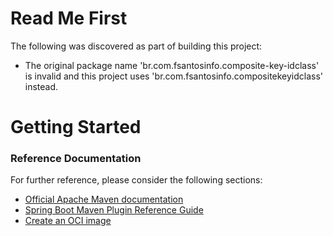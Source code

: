 # Read Me First
The following was discovered as part of building this project:

* The original package name 'br.com.fsantosinfo.composite-key-idclass' is invalid and this project uses 'br.com.fsantosinfo.compositekeyidclass' instead.

# Getting Started

### Reference Documentation
For further reference, please consider the following sections:

* [Official Apache Maven documentation](https://maven.apache.org/guides/index.html)
* [Spring Boot Maven Plugin Reference Guide](https://docs.spring.io/spring-boot/docs/2.6.1/maven-plugin/reference/html/)
* [Create an OCI image](https://docs.spring.io/spring-boot/docs/2.6.1/maven-plugin/reference/html/#build-image)

